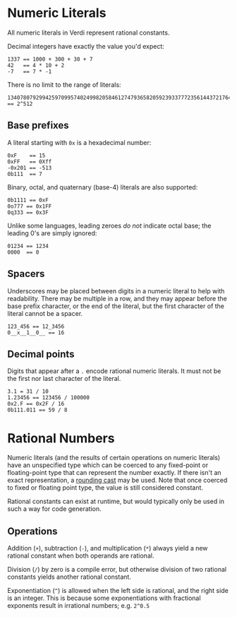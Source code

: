 # Numeric Literals
All numeric literals in Verdi represent rational constants.

Decimal integers have exactly the value you'd expect:
 ```
 1337 == 1000 + 300 + 30 + 7
 42   == 4 * 10 + 2
 -7   == 7 * -1
``` 

There is no limit to the range of literals:
```
13407807929942597099574024998205846127479365820592393377723561443721764030073546976801874298166903427690031858186486050853753882811946569946433649006084096 == 2^512
```

## Base prefixes

A literal starting with `0x` is a hexadecimal number:
```
0xF    == 15
0xFF   == 0Xff
-0x201 == -513
0b111  == 7
```

Binary, octal, and quaternary (base-4) literals are also supported:
```
0b1111 == 0xF
0o777 == 0x1FF
0q333 == 0x3F
```

Unlike some languages, leading zeroes _do not_ indicate octal base; the leading 0's are simply ignored:
```
01234 == 1234
0000  == 0
```

## Spacers
Underscores may be placed between digits in a numeric literal to help with readability.  There may be multiple in a row, and they may appear before the base prefix character, or the end of the literal, but the first character of the literal cannot be a spacer.
```
123_456 == 12_3456
0__x__1__0__ == 16
```

## Decimal points
Digits that appear after a `.` encode rational numeric literals.  It must not be the first nor last character of the literal.
```
3.1 = 31 / 10
1.23456 == 123456 / 100000
0x2.F == 0x2F / 16
0b111.011 == 59 / 8
```

# Rational Numbers
Numeric literals (and the results of certain operations on numeric literals) have an unspecified type which can be coerced to any fixed-point or floating-point type that can represent the number exactly.  If there isn't an exact representation, a [rounding cast]() may be used.  Note that once coerced to fixed or floating point type, the value is still considered constant.

Rational constants can exist at runtime, but would typically only be used in such a way for code generation.

## Operations
Addition (`+`), subtraction (`-`), and multiplication (`*`) always yield a new rational constant when both operands are rational.

Division (`/`) by zero is a compile error, but otherwise division of two rational constants yields another rational constant.

Exponentiation (`^`) is allowed when the left side is rational, and the right side is an integer.  This is because some exponentiations with fractional exponents result in irrational numbers; e.g. `2^0.5`



